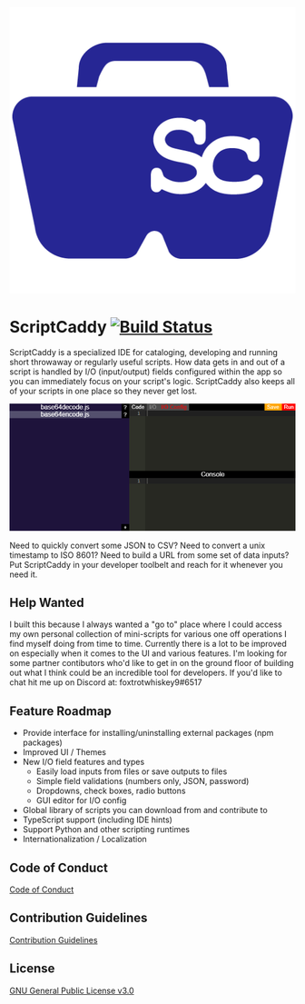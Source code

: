 <p align="center">
  <img src="images/logo.png">
</p>

# ScriptCaddy [![Build Status](https://github.com/frank-weindel/scriptcaddy/actions/workflows/build.yml/badge.svg)](https://github.com/frank-weindel/scriptcaddy/actions/workflows/build.yml)

ScriptCaddy is a specialized IDE for cataloging, developing and running short throwaway or regularly useful scripts. How data gets in and out of a script is handled by I/O (input/output) fields configured within the app so you can immediately focus on your script's logic. ScriptCaddy also keeps all of your scripts in one place so they never get lost.

<p align="center">
  <img src="images/demo.gif">
</p>

Need to quickly convert some JSON to CSV? Need to convert a unix timestamp to ISO 8601? Need to build a URL from some set of data inputs? Put ScriptCaddy in your developer toolbelt and reach for it whenever you need it.

## Help Wanted

I built this because I always wanted a "go to" place where I could access my own personal collection of mini-scripts for various one off operations I find myself doing from time to time. Currently there is a lot to be improved on especially when it comes to the UI and various features. I'm looking for some partner contibutors who'd like to get in on the ground floor of building out what I think could be an incredible tool for developers. If you'd like to chat hit me up on Discord at: foxtrotwhiskey9#6517

## Feature Roadmap

* Provide interface for installing/uninstalling external packages (npm packages)
* Improved UI / Themes
* New I/O field features and types
  * Easily load inputs from files or save outputs to files
  * Simple field validations (numbers only, JSON, password)
  * Dropdowns, check boxes, radio buttons
  * GUI editor for I/O config
* Global library of scripts you can download from and contribute to
* TypeScript support (including IDE hints)
* Support Python and other scripting runtimes
* Internationalization / Localization

## Code of Conduct

[Code of Conduct](CODE_OF_CONDUCT.md)

## Contribution Guidelines

[Contribution Guidelines](CONTRIBUTING.md)

## License

[GNU General Public License v3.0](LICENSE)

